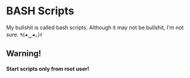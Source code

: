# BASH Scripts
My bullshit is called bash scripts. Although it may not be bullshit, I'm not sure. ٩(◕‿◕｡)۶

## Warning!
#### Start scripts **only** from root user!
